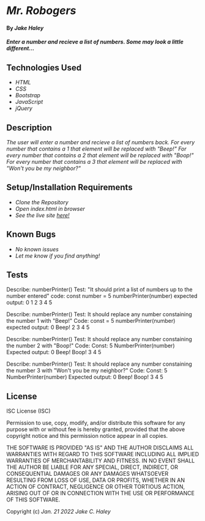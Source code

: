 # _Mr. Robogers_

#### By _**Jake Haley**_

#### _Enter a number and recieve a list of numbers. Some may look a little different..._

## Technologies Used

* _HTML_
* _CSS_
* _Bootstrap_
* _JavaScript_
* _jQuery_

## Description

_The user will enter a number and recieve a list of numbers back. For every number that contains a 1 that element will be replaced with "Beep!" For every number that contains a 2 that element will be replaced with "Boop!" For every number that contains a 3 that element will be replaced with "Won't you be my neighbor?"_

## Setup/Installation Requirements

* _Clone the Repository_
* _Open index.html in browser_
* _See the live site [here!](https://jakechaley.github.io/Mr-Robogers-Neighborhood/)_




## Known Bugs

* _No known issues_
* _Let me know if you find anything!_

## Tests

Describe: numberPrinter()
Test: "It should print a list of numbers up to the number entered"
code: 
const number = 5
numberPrinter(number)
expected output: 
0
1
2
3
4
5

Describe: numberPrinter()
Test: It should replace any number constaining the number 1 with  "Beep!"
Code: 
const = 5
numberPrinter(number)
expected output:
0
Beep!
2
3
4
5

Describe: numberPrinter()
Test: It should replace any number constaining the number 2 with  "Boop!"
Code:
Const: 5
NumberPrinter(number)
Expected output:
0
Beep!
Boop!
3
4
5

Describe: numberPrinter()
Test: It should replace any number constaining the number 3 with  "Won't you be my neighbor?"
Code:
Const: 5
NumberPrinter(number)
Expected output:
0
Beep!
Boop!
3
4
5



## License

ISC License (ISC)

Permission to use, copy, modify, and/or distribute this software for any purpose with or without fee is hereby granted, provided that the above copyright notice and this permission notice appear in all copies.

THE SOFTWARE IS PROVIDED "AS IS" AND THE AUTHOR DISCLAIMS ALL WARRANTIES WITH REGARD TO THIS SOFTWARE INCLUDING ALL IMPLIED WARRANTIES OF MERCHANTABILITY AND FITNESS. IN NO EVENT SHALL THE AUTHOR BE LIABLE FOR ANY SPECIAL, DIRECT, INDIRECT, OR CONSEQUENTIAL DAMAGES OR ANY DAMAGES WHATSOEVER RESULTING FROM LOSS OF USE, DATA OR PROFITS, WHETHER IN AN ACTION OF CONTRACT, NEGLIGENCE OR OTHER TORTIOUS ACTION, ARISING OUT OF OR IN CONNECTION WITH THE USE OR PERFORMANCE OF THIS SOFTWARE.

Copyright (c) _Jan. 21 2022_ _Jake C. Haley_